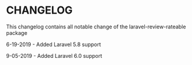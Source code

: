 CHANGELOG
===

This changelog contains all notable change of the laravel-review-rateable package

6-19-2019 - Added Laravel 5.8 support

9-05-2019 - Added Laravel 6.0 support

